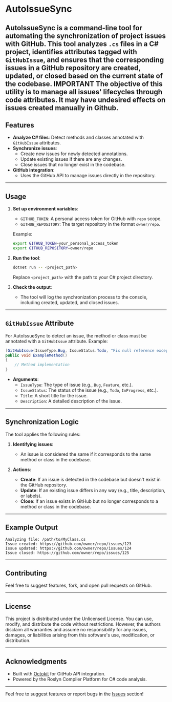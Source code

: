 # AutoIssueSync

**AutoIssueSync** is a command-line tool for automating the synchronization of project issues with GitHub. This tool analyzes `.cs` files in a C# project, identifies attributes tagged with `GitHubIssue`, and ensures that the corresponding issues in a GitHub repository are created, updated, or closed based on the current state of the codebase.
**IMPORTANT** The objective of this utility is to manage all issues' lifecycles through code attributes. It may have undesired effects on issues created manually in Github.
---

## Features

- **Analyze C# files**: Detect methods and classes annotated with `GitHubIssue` attributes.
- **Synchronize issues**:
  - Create new issues for newly detected annotations.
  - Update existing issues if there are any changes.
  - Close issues that no longer exist in the codebase.
- **GitHub integration**:
  - Uses the GitHub API to manage issues directly in the repository.

---

## Usage

1. **Set up environment variables**:
   - `GITHUB_TOKEN`: A personal access token for GitHub with `repo` scope.
   - `GITHUB_REPOSITORY`: The target repository in the format `owner/repo`.

   Example:
   ```bash
   export GITHUB_TOKEN=your_personal_access_token
   export GITHUB_REPOSITORY=owner/repo
   ```

2. **Run the tool**:
   ```bash
   dotnet run -- <project_path>
   ```

   Replace `<project_path>` with the path to your C# project directory.

3. **Check the output**:
   - The tool will log the synchronization process to the console, including created, updated, and closed issues.

---

## `GitHubIssue` Attribute

For AutoIssueSync to detect an issue, the method or class must be annotated with a `GitHubIssue` attribute. Example:

```csharp
[GitHubIssue(IssueType.Bug, IssueStatus.Todo, "Fix null reference exception", "Occurs in edge case scenarios")]
public void ExampleMethod()
{
    // Method implementation
}
```

- **Arguments**:
  - `IssueType`: The type of issue (e.g., `Bug`, `Feature`, etc.).
  - `IssueStatus`: The status of the issue (e.g., `Todo`, `InProgress`, etc.).
  - `Title`: A short title for the issue.
  - `Description`: A detailed description of the issue.

---

## Synchronization Logic

The tool applies the following rules:

1. **Identifying issues**:
   - An issue is considered the same if it corresponds to the same method or class in the codebase.

2. **Actions**:
   - **Create**: If an issue is detected in the codebase but doesn't exist in the GitHub repository.
   - **Update**: If an existing issue differs in any way (e.g., title, description, or labels).
   - **Close**: If an issue exists in GitHub but no longer corresponds to a method or class in the codebase.

---

## Example Output

```plaintext
Analyzing file: /path/to/MyClass.cs
Issue created: https://github.com/owner/repo/issues/123
Issue updated: https://github.com/owner/repo/issues/124
Issue closed: https://github.com/owner/repo/issues/125
```

---

## Contributing

Feel free to suggest features, fork, and open pull requests on GitHub.

---

## License

This project is distributed under the Unlicensed License. You can use, modify, and distribute the code without restrictions. However, the authors disclaim all warranties and assume no responsibility for any issues, damages, or liabilities arising from this software's use, modification, or distribution.

---

## Acknowledgments

- Built with [Octokit](https://github.com/octokit/octokit.net) for GitHub API integration.
- Powered by the Roslyn Compiler Platform for C# code analysis. 

---

Feel free to suggest features or report bugs in the [Issues](https://github.com/your-username/AutoIssueSync/issues) section!

